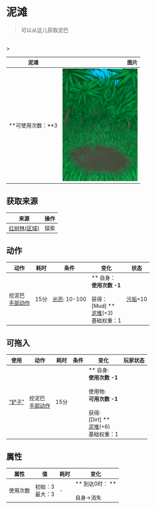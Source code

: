 # 泥滩  
> 可以从这儿获取泥巴  
<br>  
>   
  
  泥滩  |   图片   
 ----  |  ----:   
 **可使用次数：**3  |  <img decoding="async" src="Sprite/PuddleDry.png" href="a.md" style="max-width:300px;max-height:300px;">   
  
## 获取来源  
来源  |  操作  
----  |  ----  
[红树林(区域)](Mangroves.md)  |  探索  
## 动作  
动作  |  耗时  |  条件  |  变化  |  状态  
----  |  ----  |  ----  |  ----  |  ----  
挖泥巴<br>[手部动作](HandAction.md)  |  15分  |  [光亮](Light.md): 10-100  |  ** 自身：**<br>使用次数  -1<br><br>** 获得： **<br>** [Mud] **<br>  [泥堆](MudPile.md)(+3)<br>基础权重：1  |  [污垢](Filth.md)+10  
## 可拖入  
使用  |  动作  |  耗时  |  条件  |  变化  |  玩家状态  
----  |  ----  |  ----  |  ----  |  ----  |  ----  
[“铲子”](tag_Shovel.md)  |  挖泥巴<br>[手部动作](HandAction.md)  |  15分  |    |  ** 自身: **<br>使用次数  -1<br><br>** 使用物: **<br>可用次数  -1<br><br>** 获得: **<br>** [Dirt] **<br>  [泥堆](MudPile.md)(+6)<br>基础权重：1  |    
## 属性   
属性  |  值  |  耗时  |  变化  
----  |  ----  |  ----  |  ----  
使用次数  |  初始：3<br>最大：3  |  -  |  ** 到达0时： **<br><br>自身→消失  


<script>document.title="泥滩 - 卡牌生存百科 Card Survival Wiki";</script>
